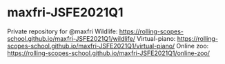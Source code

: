 # maxfri-JSFE2021Q1
Private repository for @maxfri
Wildlife: https://rolling-scopes-school.github.io/maxfri-JSFE2021Q1/wildlife/
Virtual-piano: https://rolling-scopes-school.github.io/maxfri-JSFE2021Q1/virtual-piano/
Online zoo: https://rolling-scopes-school.github.io/maxfri-JSFE2021Q1/online-zoo/
